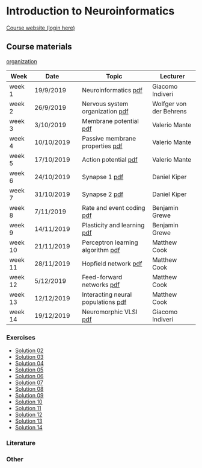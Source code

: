 # Introduction to Neuroinformatics

[Course website (login here)](https://lms.uzh.ch/dmz/)

## Course materials

[organization](Lecture/organization.pdf)

| Week    | Date       |     | Topic                                                | Lecturer                |
| ------- | ---------- | --- | ---------------------------------------------------- | ----------------------- |
| week 1  | 19/9/2019  |     | Neuroinformatics [pdf](Lecture/01.pdf)               | Giacomo Indiveri        |
| week 2  | 26/9/2019  |     | Nervous system organization [pdf](Lecture/02.pdf)    | Wolfger von der Behrens |
| week 3  | 3/10/2019  |     | Membrane potential [pdf](Lecture/03.pdf)             | Valerio Mante           |
| week 4  | 10/10/2019 |     | Passive membrane properties [pdf](Lecture/04.pdf)    | Valerio Mante           |
| week 5  | 17/10/2019 |     | Action potential [pdf](Lecture/05.pdf)               | Valerio Mante           |
| week 6  | 24/10/2019 |     | Synapse 1 [pdf](Lecture/06.pdf)                      | Daniel Kiper            |
| week 7  | 31/10/2019 |     | Synapse 2 [pdf](Lecture/07.pdf)                      | Daniel Kiper            |
| week 8  | 7/11/2019  |     | Rate and event coding [pdf](Lecture/08.pdf)          | Benjamin Grewe          |
| week 9  | 14/11/2019 |     | Plasticity and learning [pdf](Lecture/09.pdf)        | Benjamin Grewe          |
| week 10 | 21/11/2019 |     | Perceptron learning algorithm [pdf](Lecture/10.pdf)  | Matthew Cook            |
| week 11 | 28/11/2019 |     | Hopfield network [pdf](Lecture/11.pdf)               | Matthew Cook            |
| week 12 | 5/12/2019  |     | Feed-forward networks [pdf](Lecture/12.pdf)          | Matthew Cook            |
| week 13 | 12/12/2019 |     | Interacting neural populations [pdf](Lecture/13.pdf) | Matthew Cook            |
| week 14 | 19/12/2019 |     | Neuromorphic VLSI [pdf](Lecture/14.pdf)              | Giacomo Indiveri        |

### Exercises

- [Solution 02](Exercise/solution02.pdf)
- [Solution 03](Exercise/solution03.pdf)
- [Solution 04](Exercise/solution04.pdf)
- [Solution 05](Exercise/solution05.pdf)
- [Solution 06](Exercise/solution06.pdf)
- [Solution 07](Exercise/solution07.pdf)
- [Solution 08](Exercise/solution08.pdf)
- [Solution 09](Exercise/solution09.pdf)
- [Solution 10](Exercise/solution10.pdf)
- [Solution 11](Exercise/solution11.pdf)
- [Solution 12](Exercise/solution12.pdf)
- [Solution 13](Exercise/solution13.pdf)
- [Solution 14](Exercise/solution14.pdf)

### Literature

### Other
